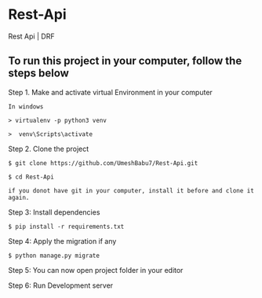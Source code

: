 # Rest-Api
Rest Api | DRF

To run this project in your computer, follow the steps below
-------------------------------------------------------------

Step 1. Make and activate virtual Environment in your computer

    In windows
    
    > virtualenv -p python3 venv
    
    >  venv\Scripts\activate
    
Step 2. Clone the project

    $ git clone https://github.com/UmeshBabu7/Rest-Api.git
    
    $ cd Rest-Api
    
    if you donot have git in your computer, install it before and clone it again.

Step 3: Install dependencies 

    $ pip install -r requirements.txt
    
Step 4: Apply the migration if any

    $ python manage.py migrate
    
Step 5: You can now open project folder in your editor

Step 6: Run Development server

